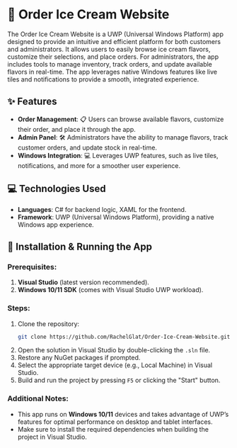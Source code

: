 
# 🍦 Order Ice Cream Website

The Order Ice Cream Website is a UWP (Universal Windows Platform) app designed to provide an intuitive and efficient platform for both customers and administrators. It allows users to easily browse ice cream flavors, customize their selections, and place orders. For administrators, the app includes tools to manage inventory, track orders, and update available flavors in real-time. The app leverages native Windows features like live tiles and notifications to provide a smooth, integrated experience.

## ✨ Features
- **Order Management**: 📋 Users can browse available flavors, customize their order, and place it through the app.
- **Admin Panel**: 🛠️ Administrators have the ability to manage flavors, track customer orders, and update stock in real-time.
- **Windows Integration**: 💻 Leverages UWP features, such as live tiles, notifications, and more for a smoother user experience.

## 💻 Technologies Used
- **Languages**: C# for backend logic, XAML for the frontend.
- **Framework**: UWP (Universal Windows Platform), providing a native Windows app experience.

## 🚀 Installation & Running the App

### Prerequisites:
1. **Visual Studio** (latest version recommended).
2. **Windows 10/11 SDK** (comes with Visual Studio UWP workload).

### Steps:
1. Clone the repository:  
   ```bash
   git clone https://github.com/RachelGlat/Order-Ice-Cream-Website.git
   ```
2. Open the solution in Visual Studio by double-clicking the `.sln` file.
3. Restore any NuGet packages if prompted.
4. Select the appropriate target device (e.g., Local Machine) in Visual Studio.
5. Build and run the project by pressing `F5` or clicking the "Start" button.

### Additional Notes:
- This app runs on **Windows 10/11** devices and takes advantage of UWP’s features for optimal performance on desktop and tablet interfaces.
- Make sure to install the required dependencies when building the project in Visual Studio.
